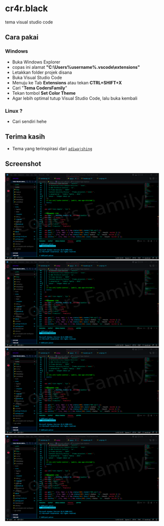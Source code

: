 # cr4r.black
tema visual studio code

## Cara pakai
### Windows
- Buka Windows Explorer
- copas ini alamat <b>"C:\Users\%username%\.vscode\extensions\"</b>
- Letakkan folder projek disana
- Buka Visual Studio Code
- Menuju ke Tab <b>Extensions</b> atau tekan <b>CTRL+SHIFT+X</b>
- Cari "<b>Tema CodersFamily</b>"
- Tekan tombol <b>Set Color Theme</b>
- Agar lebih optimal tutup Visual Studio Code, lalu buka kembali

### Linux ?
- Cari sendiri hehe

## Terima kasih
- Tema yang terinspirasi dari [`adiwajshing`](https://github.com/adiwajshing/Baileys)

## Screenshot
[<img weight="500" src="./asset/ss-1.png" alt="SS-1"/>](./asset/ss-1.png)
[<img weight="500" src="./asset/ss-1.png" alt="SS-2"/>](./asset/ss-2.png)
[<img weight="500" src="./asset/ss-1.png" alt="SS-3"/>](./asset/ss-3.png)
[<img weight="500" src="./asset/ss-1.png" alt="SS-4"/>](./asset/ss-4.png)
